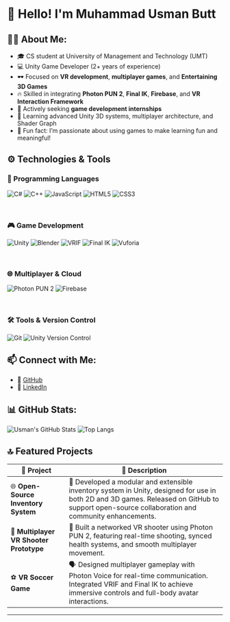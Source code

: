 # 👋 Hello! I'm Muhammad Usman Butt

## 🧑‍💻 About Me:
- 🎓 CS student at University of Management and Technology (UMT)
- 💻 Unity Game Developer (2+ years of experience)
- 🕶️ Focused on **VR development**, **multiplayer games**, and **Entertaining 3D Games**
- 🔥 Skilled in integrating **Photon PUN 2**, **Final IK**, **Firebase**, and **VR Interaction Framework**
- 🤝 Actively seeking **game development internships**
- 🎯 Learning advanced Unity 3D systems, multiplayer architecture, and Shader Graph
- 💬 Fun fact: I’m passionate about using games to make learning fun and meaningful!

## ⚙️ Technologies & Tools

### 🧠 Programming Languages
![C#](https://img.shields.io/badge/C%23-239120?style=for-the-badge&logo=c-sharp&logoColor=white)
![C++](https://img.shields.io/badge/C++-00599C?style=for-the-badge&logo=cplusplus&logoColor=white)
![JavaScript](https://img.shields.io/badge/JavaScript-F7DF1E?style=for-the-badge&logo=javascript&logoColor=black)
![HTML5](https://img.shields.io/badge/HTML5-E34F26?style=for-the-badge&logo=html5&logoColor=white)
![CSS3](https://img.shields.io/badge/CSS3-1572B6?style=for-the-badge&logo=css3&logoColor=white)

<br>

### 🎮 Game Development
![Unity](https://img.shields.io/badge/Unity-100000?style=for-the-badge&logo=unity&logoColor=white)
![Blender](https://img.shields.io/badge/Blender-F5792A?style=for-the-badge&logo=blender&logoColor=white)
![VRIF](https://img.shields.io/badge/VRIF-6A0DAD?style=for-the-badge)
![Final IK](https://img.shields.io/badge/Final%20IK-F28C28?style=for-the-badge)
![Vuforia](https://img.shields.io/badge/Vuforia-009639?style=for-the-badge&logo=vuforia&logoColor=white)

<br>

### 🌐 Multiplayer & Cloud
![Photon PUN 2](https://img.shields.io/badge/Photon_PUN2-00BFFF?style=for-the-badge)
![Firebase](https://img.shields.io/badge/Firebase-FFCA28?style=for-the-badge&logo=firebase&logoColor=black)

<br>

### 🛠️ Tools & Version Control
![Git](https://img.shields.io/badge/Git-F05032?style=for-the-badge&logo=git&logoColor=white)
![Unity Version Control](https://img.shields.io/badge/Unity%20Version%20Control-181717?style=for-the-badge&logo=unity&logoColor=white)



## 📫 Connect with Me:
- 🔗 [GitHub](https://github.com/usmanbutt-dev)
- 🔗 [LinkedIn](https://www.linkedin.com/in/muhammad-usman-butt-dev/)

## 📊 GitHub Stats:
![Usman's GitHub Stats](https://github-readme-stats.vercel.app/api?username=usmanbutt-dev&show_icons=true&theme=radical)
![Top Langs](https://github-readme-stats.vercel.app/api/top-langs/?username=usmanbutt-dev&layout=compact&theme=radical)

## 🔝 Featured Projects

| 💼 **Project**                          | 📝 **Description** |
|----------------------------------------|---------------------|
| 🌐 **Open-Source Inventory System**    | 🧩 Developed a modular and extensible inventory system in Unity, designed for use in both 2D and 3D games. Released on GitHub to support open-source collaboration and community enhancements. |
| 🎯 **Multiplayer VR Shooter Prototype** | 🔫 Built a networked VR shooter using Photon PUN 2, featuring real-time shooting, synced health systems, and smooth multiplayer movement. |
| ⚽ **VR Soccer Game**                   | 🗣️ Designed multiplayer gameplay with Photon Voice for real-time communication. Integrated VRIF and Final IK to achieve immersive controls and full-body avatar interactions. |


---

